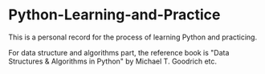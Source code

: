# Python-Learning-and-Practice
This is a personal record for the process of learning Python and practicing.

For data structure and algorithms part, the reference book is "Data Structures & Algorithms in Python" by Michael T. Goodrich etc.
